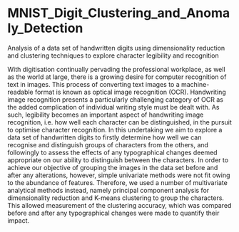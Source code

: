 # MNIST_Digit_Clustering_and_Anomaly_Detection
Analysis of a data set of handwritten digits using dimensionality reduction and clustering techniques to explore character legibility and recognition

With digitisation continually pervading the professional workplace, as well as the world at large, there is a
growing desire for computer recognition of text in images. This process of converting text images to a
machine-readable format is known as optical image recognition (OCR). Handwriting image recognition
presents a particularly challenging category of OCR as the added complication of individual writing style
must be dealt with. As such, legibility becomes an important aspect of handwriting image recognition, i.e.
how well each character can be distinguished, in the pursuit to optimise character recognition. In this
undertaking we aim to explore a data set of handwritten digits to firstly determine how well we can
recognise and distinguish groups of characters from the others, and followingly to assess the effects of
any typographical changes deemed appropriate on our ability to distinguish between the characters. In order to achieve our objective of grouping the images in the data set before and after any
alterations, however, simple univariate methods were not fit owing to the abundance of features. Therefore, we used a number of multivariate analytical methods instead, namely principal component
analysis for dimensionality reduction and K-means clustering to group the characters. This allowed
measurement of the clustering accuracy, which was compared before and after any typographical
changes were made to quantify their impact. 

